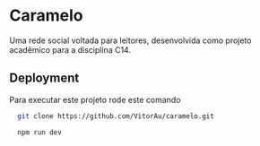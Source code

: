 
# Caramelo

Uma rede social voltada para leitores, desenvolvida como projeto acadêmico para a disciplina C14.




## Deployment

Para executar este projeto rode este comando

```bash
  git clone https://github.com/VitorAu/caramelo.git
```

```bash
  npm run dev
```
